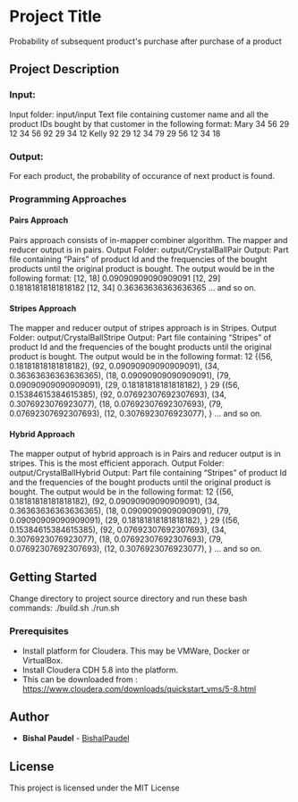 # Project Title

Probability of subsequent product's purchase after purchase of a product

## Project Description

### Input:
Input folder: input/input
Text file containing customer name and all the product IDs bought by that customer in the following format:
Mary 34 56 29 12 34 56 92 29 34 12
Kelly 92 29 12 34 79 29 56 12 34 18

### Output:
For each product, the probability of occurance of next product is found. 

### Programming Approaches

#### Pairs Approach
Pairs approach consists of in-mapper combiner algorithm. The mapper and reducer output is in pairs.
Output Folder: output/CrystalBallPair
Output: Part file containing “Pairs” of product Id and the frequencies of the bought products until the original product is bought. The output would be in the following format:
[12, 18]	0.09090909090909091
[12, 29]	0.18181818181818182
[12, 34]	0.36363636363636365
... and so on.

#### Stripes Approach 
The mapper and reducer output of stripes approach is in Stripes.
Output Folder: output/CrystalBallStripe
Output: Part file containing “Stripes” of product Id and the frequencies of the bought products until the original product is bought. The output would be in the following format:
12	{(56, 0.18181818181818182), (92, 0.09090909090909091), (34, 0.36363636363636365), (18, 0.09090909090909091), (79, 0.09090909090909091), (29, 0.18181818181818182), }
29	{(56, 0.15384615384615385), (92, 0.07692307692307693), (34, 0.3076923076923077), (18, 0.07692307692307693), (79, 0.07692307692307693), (12, 0.3076923076923077), }
... and so on.

#### Hybrid Approach
The mapper output of hybrid approach is in Pairs and reducer output is in stripes. This is the most efficient apporach.
Output Folder: output/CrystalBallHybrid
Output: Part file containing “Stripes” of product Id and the frequencies of the bought products until the original product is bought. The output would be in the following format:
12	{(56, 0.18181818181818182), (92, 0.09090909090909091), (34, 0.36363636363636365), (18, 0.09090909090909091), (79, 0.09090909090909091), (29, 0.18181818181818182), }
29	{(56, 0.15384615384615385), (92, 0.07692307692307693), (34, 0.3076923076923077), (18, 0.07692307692307693), (79, 0.07692307692307693), (12, 0.3076923076923077), }
... and so on.

## Getting Started

Change directory to project source directory and run these bash commands:
./build.sh
./run.sh

### Prerequisites

- Install platform for Cloudera. This may be VMWare, Docker or VirtualBox.
- Install Cloudera CDH 5.8 into the platform. 
- This can be downloaded from : https://www.cloudera.com/downloads/quickstart_vms/5-8.html
  
## Author

* **Bishal Paudel** - [BishalPaudel](https://github.com/bishalpaudel)

## License

This project is licensed under the MIT License